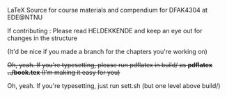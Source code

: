 LaTeX Source for course materials and compendium for DFAK4304 at EDE@NTNU

If contributing : Please read HELDEKKENDE and keep an eye out for changes in the structure

(It'd be nice if you made a branch for the chapters you're working on)

~~Oh, yeah. If you're typesetting, please run pdflatex in build/ as **pdflatex ../book.tex** (I'm making it easy for you)~~

Oh, yeah. If you're typesetting, just run sett.sh (but one level above build/)

